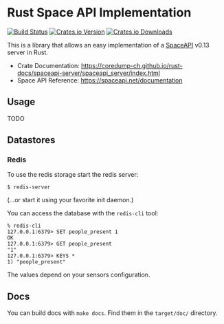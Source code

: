 # Rust Space API Implementation

[![Build Status](https://img.shields.io/travis/coredump-ch/spaceapi-server-rs/master.svg)](https://travis-ci.org/coredump-ch/spaceapi-server-rs)
[![Crates.io Version](https://img.shields.io/crates/v/spaceapi-server.svg)](https://crates.io/crates/spaceapi-server)
[![Crates.io Downloads](https://img.shields.io/crates/d/spaceapi-server.svg)](https://crates.io/crates/spaceapi-server)

This is a library that allows an easy implementation of a
[SpaceAPI](https://spaceapi.net/) v0.13 server in Rust.

- Crate Documentation: https://coredump-ch.github.io/rust-docs/spaceapi-server/spaceapi_server/index.html
- Space API Reference: https://spaceapi.net/documentation


## Usage

TODO


## Datastores

### Redis

To use the redis storage start the redis server:

    $ redis-server

(...or start it using your favorite init daemon.)

You can access the database with the `redis-cli` tool:

    % redis-cli
    127.0.0.1:6379> SET people_present 1
    OK
    127.0.0.1:6379> GET people_present
    "1"
    127.0.0.1:6379> KEYS *
    1) "people_present"

The values depend on your sensors configuration.


## Docs

You can build docs with `make docs`. Find them in the `target/doc/` directory.
